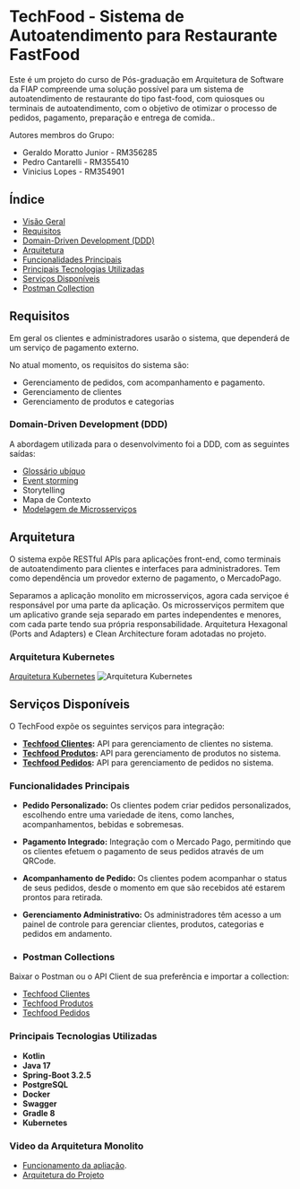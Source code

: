 # TechFood - Sistema de Autoatendimento para Restaurante FastFood

Este é um projeto do curso de Pós-graduação em Arquitetura de Software da FIAP compreende uma solução possível para um sistema de autoatendimento de restaurante do tipo fast-food, com quiosques ou terminais de autoatendimento, com o objetivo de otimizar o processo de pedidos, pagamento, preparação e entrega de comida..

Autores membros do Grupo:

- Geraldo Moratto Junior - RM356285
- Pedro Cantarelli - RM355410
- Vinicius Lopes - RM354901

## Índice

- [Visão Geral](#visão-geral)
- [Requisitos](#requisitos)
- [Domain-Driven Development (DDD)](#domain-driven-development-ddd)
- [Arquitetura](#arquitetura)
- [Funcionalidades Principais](#funcionalidades-principais)
- [Principais Tecnologias Utilizadas](#principais-tecnologias-utilizadas)
- [Serviços Disponíveis](#serviços-disponíveis)
- [Postman Collection](#postman-collection)

## Requisitos

Em geral os clientes e administradores usarão o sistema, que dependerá de um serviço de pagamento externo.

No atual momento, os requisitos do sistema são:

- Gerenciamento de pedidos, com acompanhamento e pagamento.
- Gerenciamento de clientes
- Gerenciamento de produtos e categorias

### Domain-Driven Development (DDD)

A abordagem utilizada para o desenvolvimento foi a DDD, com as seguintes saídas:

- [Glossário ubíquo](https://www.figma.com/board/JpMG7uY03GHnNY92hHxdb3/Lanchonete-de-Bairro?node-id=217-13086&t=TfMJyuLNDTmXck6Z-4)
- [Event storming](https://www.figma.com/board/JpMG7uY03GHnNY92hHxdb3/Lanchonete-de-Bairro?node-id=0-1&t=TfMJyuLNDTmXck6Z-0)
- Storytelling
- Mapa de Contexto
- [Modelagem de Microsserviços](https://www.figma.com/board/JpMG7uY03GHnNY92hHxdb3/Lanchonete-de-Bairro?node-id=299-2156&node-type=text&t=h5gsXNpOwHQ7cpOO-0)

## Arquitetura

O sistema expõe RESTful APIs para aplicações front-end, como terminais de autoatendimento para clientes e interfaces para administradores. Tem como dependência um provedor externo de pagamento, o MercadoPago.

Separamos a aplicação monolito em microsserviços, agora cada serviçoe é responsável por uma parte da aplicação. Os microsserviços permitem que um aplicativo grande seja separado em partes independentes e menores, com cada parte tendo sua própria responsabilidade. Arquitetura Hexagonal (Ports and Adapters) e Clean Architecture foram adotadas no projeto.

### Arquitetura Kubernetes

[Arquitetura Kubernetes](https://www.figma.com/board/JpMG7uY03GHnNY92hHxdb3/Lanchonete-de-Bairro?node-id=0-1&t=W1aQzvEzhq0IOrMn-0)
![Arquitetura Kubernetes](https://cdn.discordapp.com/attachments/1310749229756448779/1311866269581971466/image.png?ex=674a6a2b&is=674918ab&hm=ce4fffdc31a8924c02f80207b496483c82a47cb3a786699636593745c6e07dd7&)

## Serviços Disponíveis

O TechFood expõe os seguintes serviços para integração:

- **[Techfood Clientes](https://github.com/FIAP-7SOAT/techfood-clientes):** API para gerenciamento de clientes no sistema.
- **[Techfood Produtos](https://github.com/FIAP-7SOAT/techfood-produtos):** API para gerenciamento de produtos no sistema.
- **[Techfood Pedidos](https://github.com/FIAP-7SOAT/techfood-pedidos):** API para gerenciamento de pedidos no sistema.

### Funcionalidades Principais

- **Pedido Personalizado:** Os clientes podem criar pedidos personalizados, escolhendo entre uma variedade de itens, como lanches, acompanhamentos, bebidas e sobremesas.
- **Pagamento Integrado:** Integração com o Mercado Pago, permitindo que os clientes efetuem o pagamento de seus pedidos através de um QRCode.
- **Acompanhamento de Pedido:** Os clientes podem acompanhar o status de seus pedidos, desde o momento em que são recebidos até estarem prontos para retirada.
- **Gerenciamento Administrativo:** Os administradores têm acesso a um painel de controle para gerenciar clientes, produtos, categorias e pedidos em andamento.

- ### Postman Collections

Baixar o Postman ou o API Client de sua preferência e importar a collection:

- [Techfood Clientes]()
- [Techfood Produtos]()
- [Techfood Pedidos]()

### Principais Tecnologias Utilizadas

- **Kotlin**
- **Java 17**
- **Spring-Boot 3.2.5**
- **PostgreSQL**
- **Docker**
- **Swagger**
- **Gradle 8**
- **Kubernetes**

### Video da Arquitetura Monolito

- [Funcionamento da apliação](https://www.youtube.com/watch?v=33iDsv87Nnc&ab_channel=PedroCantarelli).
- [Arquitetura do Projeto](https://www.youtube.com/watch?v=a7mExdMBwO4&ab_channel=PedroCantarelli)
